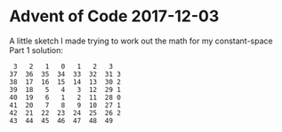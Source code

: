 # Advent of Code 2017-12-03

A little sketch I made trying to work out the math for my constant-space Part 1 solution:

```
 3   2   1   0   1   2   3
37  36  35  34  33  32  31 3
38  17  16  15  14  13  30 2
39  18   5   4   3  12  29 1
40  19   6   1   2  11  28 0
41  20   7   8   9  10  27 1
42  21  22  23  24  25  26 2
43  44  45  46  47  48  49
```
